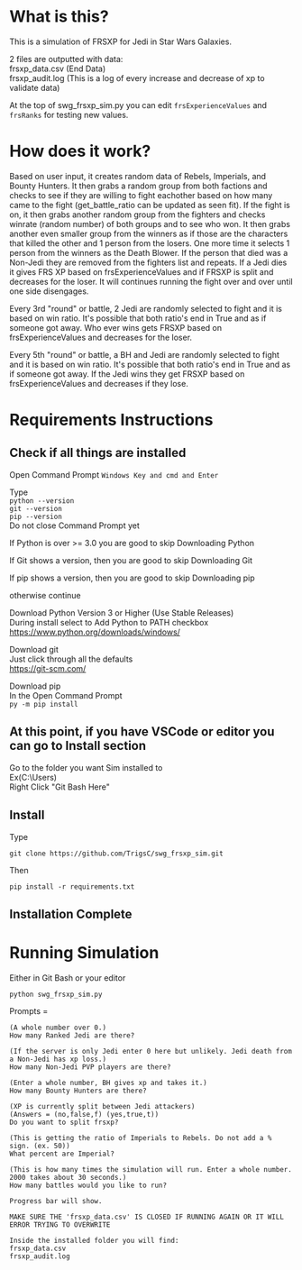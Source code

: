 # What is this?
This is a simulation of FRSXP for Jedi in Star Wars Galaxies.

2 files are outputted with data:<br />
frsxp_data.csv (End Data)<br />
frsxp_audit.log (This is a log of every increase and decrease of xp to validate data)

At the top of swg_frsxp_sim.py you can edit ```frsExperienceValues``` and ```frsRanks``` for testing new values.

# How does it work?
Based on user input, it creates random data of Rebels, Imperials, and Bounty Hunters. It then grabs a random group from both factions and checks to see if they are willing to fight eachother based on how many came to the fight (get_battle_ratio can be updated as seen fit). If the fight is on, it then grabs another random group from the fighters and checks winrate (random number) of both groups and to see who won. It then grabs another even smaller group from the winners as if those are the characters that killed the other and 1 person from the losers. One more time it selects 1 person from the winners as the Death Blower. If the person that died was a Non-Jedi they are removed from the fighters list and repeats. If a Jedi dies it gives FRS XP based on frsExperienceValues and if FRSXP is split and decreases for the loser. It will continues running the fight over and over until one side disengages.

Every 3rd "round" or battle, 2 Jedi are randomly selected to fight and it is based on win ratio. It's possible that both ratio's end in True and as if someone got away. Who ever wins gets FRSXP based on frsExperienceValues and decreases for the loser.

Every 5th "round" or battle, a BH and Jedi are randomly selected to fight and it is based on win ratio. It's possible that both ratio's end in True and as if someone got away. If the Jedi wins they get FRSXP based on frsExperienceValues and decreases if they lose.

# Requirements Instructions
## Check if all things are installed
Open Command Prompt
```Windows Key and cmd and Enter```

Type<br />
```python --version```<br />
```git --version```<br />
```pip --version```<br />
Do not close Command Prompt yet

If Python is over >= 3.0 you are good to skip Downloading Python 

If Git shows a version, then you are good to skip Downloading Git

If pip shows a version, then you are good to skip Downloading pip

otherwise continue

Download Python Version 3 or Higher (Use Stable Releases)<br />
During install select to Add Python to PATH checkbox<br />
https://www.python.org/downloads/windows/

Download git<br />
Just click through all the defaults<br />
https://git-scm.com/

Download pip<br />
In the Open Command Prompt <br />
```py -m pip install```

## At this point, if you have VSCode or editor you can go to Install section

Go to the folder you want Sim installed to<br />
Ex(C:\Users\)<br />
Right Click "Git Bash Here"

## Install
Type

```git clone https://github.com/TrigsC/swg_frsxp_sim.git```

Then

```pip install -r requirements.txt```

## Installation Complete

# Running Simulation

Either in Git Bash or your editor

```python swg_frsxp_sim.py```

Prompts = 
```
(A whole number over 0.)
How many Ranked Jedi are there?

(If the server is only Jedi enter 0 here but unlikely. Jedi death from a Non-Jedi has xp loss.)
How many Non-Jedi PVP players are there?

(Enter a whole number, BH gives xp and takes it.)
How many Bounty Hunters are there?

(XP is currently split between Jedi attackers)
(Answers = (no,false,f) (yes,true,t))
Do you want to split frsxp?

(This is getting the ratio of Imperials to Rebels. Do not add a % sign. (ex. 50))
What percent are Imperial?

(This is how many times the simulation will run. Enter a whole number. 2000 takes about 30 seconds.)
How many battles would you like to run?

Progress bar will show.

MAKE SURE THE 'frsxp_data.csv' IS CLOSED IF RUNNING AGAIN OR IT WILL ERROR TRYING TO OVERWRITE

Inside the installed folder you will find:
frsxp_data.csv
frsxp_audit.log
```
